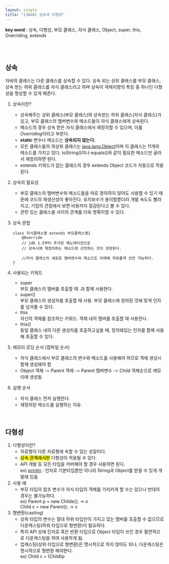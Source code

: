 ```yaml
---
layout: single
title: "[JAVA] 상속과 다형성"
---
```


**key word** : 상속, 다형성, 부모 클래스, 자식 클래스, Object, super, this, Overriding, extends

<br><br>

## 상속

자바의 클래스는 다른 클래스를 상속할 수 있다. 상속 되는 상위 클래스를 부모 클래스, 상속 받는 하위 클래스를 자식 클래스라고 하며 상속이 객체지향의 특징 중 하나인 다형성을 형성할 수 있게 해준다.

1. 상속이란?
   - 상속해주는 상위 클래스(부모 클래스)와 상속받는 하위 클래스(자식 클래스)가 있고, 부모 클래스의 멤버변수와 메소드들이 자식 클래스에게 상속된다.
   - 메소드의 경우 상속 받은 자식 클래스에서 재정의할 수 있으며, 이를 *Overriding*이라고 부른다.
   - **static** 변수나 메소드는 **상속되지 않는다.**
   - 모든 클래스들의 최상위 클래스는 [java.lang.Object](https://docs.oracle.com/javase/8/docs/api/)이며 이 클래스는 11개의 메소드를 가지고 있다. toString()이나 equals()와 같이 필요한 메소드만 골라서 재정의하면 된다.
   - extends 키워드가 없는 클래스의 경우 extends Object 코드가 자동으로 적용된다.
2. 상속의 필요성
   - 부모 클래스의 멤버변수와 메소드들을 따로 정의하지 않아도 사용할 수 있기 때문에 코드의 재생산성이 좋아진다. 유지보수가 용이할뿐더러 개발 속도도 빨라지고, 기업의 관점에서 보면 비용까지 절감된다고 볼 수 있다.
   - 관련 있는 클래스들 사이의 관계를 더욱 명확히할 수 있다.
3. 상속 문법

   ```
   class 자식클래스명 extends 부모클래스명{
       @Override
       // jdk 1.5부터 추가된 애노테이션으로
       // 상속시에 재정의하는 메소드에 선언하는 것이 권장된다.

       //자식 클래스의 새로운 멤버변수와 메소드도 아래에 자유롭게 선언 가능하다.
   }
   ```

4. 사용되는 키워드

   - super
     <br>부모 클래스의 멤버를 호출할 때 .과 함께 사용한다.
   - super()
     <br>부모 클래스의 생성자를 호출할 때 사용. 부모 클래스에 정의된 것에 맞게 인자를 넘겨줄 수 있다.
   - this
     <br>자신의 객체를 참조하는 키워드. 객체 내의 멤버를 호출할 때 사용한다.
   - this()
     <br>동일 클래스 내의 다른 생성자를 호출하고싶을 때, 정의돼있는 인자를 함께 사용해 호출할 수 있다.

5. 메모리 로딩 순서 (컴파일 순서)
   - 자식 클래스에서 부모 클래스의 변수와 메소드를 사용해야 하므로 객체 생성시 함께 생성돼야 함
   - Object 객체 -> Parent 객체 -> Parent 멤버변수 -> Child 객체순으로 메모리에 생성됨
6. 실행 순서
   - 자식 클래스 먼저 실행한다.
   - 재정의된 메소드를 실행하는 이유.

<br>

## 다형성

1. 다형성이란?
   - 자료형이 다른 자료형에 속할 수 있는 성질이다.
   - <mark>상속 관계에서만</mark> 다형성이 적용될 수 있다.
   - API 개발 등 모든 타입을 커버해야 할 경우 사용하면 된다.
     <br>
     ex) [println](https://docs.oracle.com/en/java/javase/11/docs/api/java.base/java/io/PrintStream.html#field.summary) : 인자로 기본타입뿐만 아니라 String과 Object를 받을 수 있게 개발돼 있음
2. 사용 예
   - 부모 타입의 참조 변수가 자식 타입의 객체를 가리키게 할 수는 있으나 반대의 경우는 불가능하다.
     <br>
     ex) Parent p = new Childe(); -> o
     <br>
     Child c = new Parent(); -> x
3. 형변환(casting)
   - 상위 타입의 변수는 절대 하위 타입만이 가지고 있는 멤버를 호출할 수 없으므로 다운캐스팅(하위 타입으로 형변환)이 필요하다.
   - 특히 API 상에 인자로 혹은 반환 타입으로 Object 타입이 쓰인 경우 필연적으로 다운캐스팅을 하여 사용하게 됨.
   - 업캐스팅(상위 타입으로 형변환)은 명시적으로 하지 않아도 되나, 다운캐스팅은 명시적으로 형변환 해야한다.
     <br>
     ex) Child c = (Child)p
